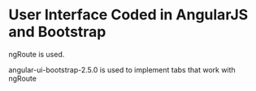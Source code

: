 # User Interface Coded in AngularJS and Bootstrap

ngRoute is used.

angular-ui-bootstrap-2.5.0 is used to implement tabs that work with ngRoute

